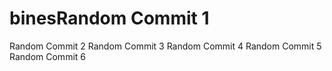 # binesRandom Commit 1
Random Commit 2
Random Commit 3
Random Commit 4
Random Commit 5
Random Commit 6
